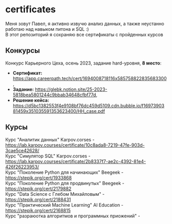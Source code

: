 # certificates


Меня зовут Павел, я активно извучю анализ данных, а также неустанно работаю над навыком питона и SQL :)   
В этот репозиторий я сохраняю все сертификаты с пройденных курсов   
## Конкурсы   
Конкурс Карьерного Цеха, осень 2023, задание hard-уровня, **8 место**:
+ **Сертификат:** https://app.careerpath.tech/cert/1694008718116x585758822835683300,   
+ **Задание:** https://glebk.notion.site/25-2023-5818bea5801244c9bbab34648cfbf77d,
+ **Решение кейса:** https://d5bc1382553f4e9108bf76dc459d5109.cdn.bubble.io/f1697390381459x351035591353623400/HH_case.pdf
## Курсы   
Курс "Аналитик данных" Karpov.corses - https://lab.karpov.courses/certificate/10c8ada8-7219-47fe-903d-3cae5ce42628/   
Курс "Симулятор SQL" Karpov.corses - https://lab.karpov.courses/certificate/2b8337f7-ae2c-4392-81e4-426f26223953/   
Курс "Поколение Python для начинающих" Beegeek - https://stepik.org/cert/1933868   
Курс "Поколение Python для продвинутых" Beegeek - https://stepik.org/cert/2179882   
Курс "Data Science с Глебом Михайловым" - https://stepik.org/cert/2188431   
Курс "Практический Machine Learning" AI Education - https://stepik.org/cert/2168815   
Курс "разраюотка алгоритмов и программных приожений" - 
